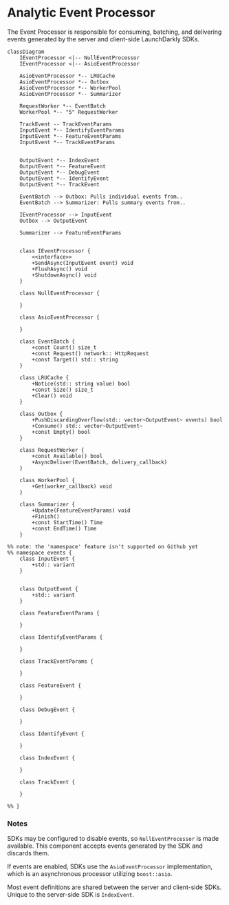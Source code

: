 # Analytic Event Processor

The Event Processor is responsible for consuming, batching, and delivering events generated
by the server and client-side LaunchDarkly SDKs.

```mermaid
classDiagram
    IEventProcessor <|-- NullEventProcessor
    IEventProcessor <|-- AsioEventProcessor

    AsioEventProcessor *-- LRUCache
    AsioEventProcessor *-- Outbox
    AsioEventProcessor *-- WorkerPool
    AsioEventProcessor *-- Summarizer

    RequestWorker *-- EventBatch
    WorkerPool *-- "5" RequestWorker

    TrackEvent -- TrackEventParams
    InputEvent *-- IdentifyEventParams
    InputEvent *-- FeatureEventParams
    InputEvent *-- TrackEventParams


    OutputEvent *-- IndexEvent
    OutputEvent *-- FeatureEvent
    OutputEvent *-- DebugEvent
    OutputEvent *-- IdentifyEvent
    OutputEvent *-- TrackEvent

    EventBatch --> Outbox: Pulls individual events from..
    EventBatch --> Summarizer: Pulls summary events from..

    IEventProcessor --> InputEvent
    Outbox --> OutputEvent

    Summarizer --> FeatureEventParams


    class IEventProcessor {
        <<interface>>
        +SendAsync(InputEvent event) void
        +FlushAsync() void
        +ShutdownAsync() void
    }

    class NullEventProcessor {

    }

    class AsioEventProcessor {

    }

    class EventBatch {
        +const Count() size_t
        +const Request() network:: HttpRequest
        +const Target() std:: string
    }

    class LRUCache {
        +Notice(std:: string value) bool
        +const Size() size_t
        +Clear() void
    }

    class Outbox {
        +PushDiscardingOverflow(std:: vector~OutputEvent~ events) bool
        +Consume() std:: vector~OutputEvent~
        +const Empty() bool
    }

    class RequestWorker {
        +const Available() bool
        +AsyncDeliver(EventBatch, delivery_callback)
    }

    class WorkerPool {
        +Get(worker_callback) void
    }

    class Summarizer {
        +Update(FeatureEventParams) void
        +Finish()
        +const StartTime() Time
        +const EndTime() Time
    }

%% note: the 'namespace' feature isn't supported on Github yet
%% namespace events { 
    class InputEvent {
        +std:: variant
    }


    class OutputEvent {
        +std:: variant
    }

    class FeatureEventParams {

    }

    class IdentifyEventParams {

    }

    class TrackEventParams {

    }

    class FeatureEvent {

    }

    class DebugEvent {

    }

    class IdentifyEvent {

    }

    class IndexEvent {

    }

    class TrackEvent {

    }

%% }
```

### Notes

SDKs may be configured to disable events, so `NullEventProcessor` is made available. This component accepts
events generated
by the SDK and discards them.

If events are enabled, SDKs use the `AsioEventProcessor` implementation, which is an asynchronous processor
utilizing `boost::asio`.

Most event definitions are shared between the server and client-side SDKs. Unique to the server-side SDK
is `IndexEvent`.
